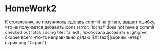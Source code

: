 # HomeWork2
К сожалению, не получилось сделать commit на githab, выдает ошибку, что не получается добавить icons
(error: 'icons/' does not have a commit checked out 
fatal: adding files failed)
, пробовала добавить в .gitignor, скорее всего что-то неправильно делаю
![alt text](скрины интер/скрин.png "Скрин")
